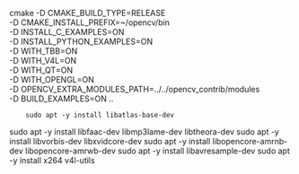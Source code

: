 cmake -D CMAKE_BUILD_TYPE=RELEASE \
            -D CMAKE_INSTALL_PREFIX=~/opencv/bin \
            -D INSTALL_C_EXAMPLES=ON \
            -D INSTALL_PYTHON_EXAMPLES=ON \
            -D WITH_TBB=ON \
            -D WITH_V4L=ON \
        -D WITH_QT=ON \
        -D WITH_OPENGL=ON \
        -D OPENCV_EXTRA_MODULES_PATH=../../opencv_contrib/modules \
        -D BUILD_EXAMPLES=ON ..

        sudo apt -y install libatlas-base-dev
sudo apt -y install libfaac-dev libmp3lame-dev libtheora-dev
sudo apt -y install libvorbis-dev libxvidcore-dev
sudo apt -y install libopencore-amrnb-dev libopencore-amrwb-dev
sudo apt -y install libavresample-dev
sudo apt -y install x264 v4l-utils